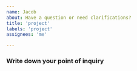```yaml
---
name: Jacob
about: Have a question or need clarifications?
title: 'project'
labels: 'project'
assignees: 'me'

---
```

### Write down your point of inquiry 
<!-- Write your question/inquiry here, any addition context -->
